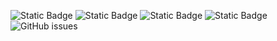 ![Static Badge](https://img.shields.io/badge/blacklists-60-000000) ![Static Badge](https://img.shields.io/badge/blacklisted-2975598-cc0000) ![Static Badge](https://img.shields.io/badge/whitelisted-2242-00CC00) ![Static Badge](https://img.shields.io/badge/streaming_blacklist-28107-000000) ![GitHub issues](https://img.shields.io/github/issues/fabriziosalmi/blacklists)
